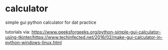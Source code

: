 # calculator
simple gui python calculator for dat practice

tutorials via: 
https://www.geeksforgeeks.org/python-simple-gui-calculator-using-tkinter/https://www.techinfected.net/2016/02/make-gui-calculator-in-python-windows-linux.html
